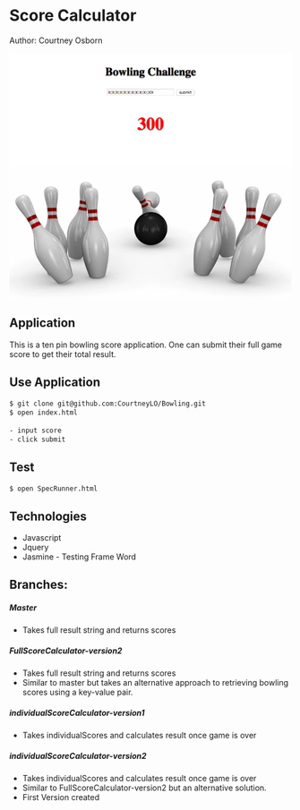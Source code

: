 # Score Calculator
Author: Courtney Osborn

![alt tag](public/images/bowling1.png)

## Application

This is a ten pin bowling score application. One can submit their full game score to get their total result.

## Use Application

```
$ git clone git@github.com:CourtneyLO/Bowling.git
$ open index.html

- input score
- click submit   
```

## Test

```
$ open SpecRunner.html
```

## Technologies

- Javascript
- Jquery
- Jasmine - Testing Frame Word

## Branches:

##### Master
  - Takes full result string and returns scores

##### FullScoreCalculator-version2
  - Takes full result string and returns scores
  - Similar to master but takes an alternative approach to    retrieving bowling scores using a key-value pair.

##### individualScoreCalculator-version1
  - Takes individualScores and calculates result once game is over

##### individualScoreCalculator-version2
  - Takes individualScores and calculates result once game is over
  - Similar to FullScoreCalculator-version2 but an alternative solution.
  - First Version created
